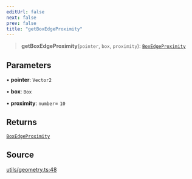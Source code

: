 ```yaml
---
editUrl: false
next: false
prev: false
title: "getBoxEdgeProximity"
---
```


> **getBoxEdgeProximity**(`pointer`, `box`, `proximity`): [`BoxEdgeProximity`](../type-aliases/BoxEdgeProximity.md)

## Parameters

• **pointer**: `Vector2`

• **box**: `Box`

• **proximity**: `number`= `10`

## Returns

[`BoxEdgeProximity`](../type-aliases/BoxEdgeProximity.md)

## Source

[utils/geometry.ts:48](https://github.com/nodenogg-in/alpha-p2p/blob/920eddf19cd5eb07c362d64c8ceeef67e0a2790c/packages/infinitykit/src/utils/geometry.ts#L48)
